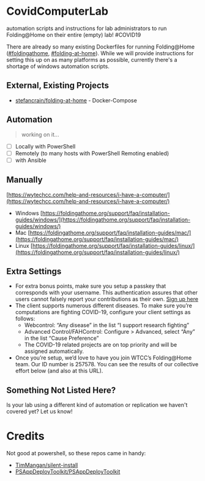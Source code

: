 # CovidComputerLab
automation scripts and instructions for lab administrators to run Folding@Home on their entire (empty) lab! #COVID19

There are already so many existing Dockerfiles for running
Folding@Home ([#foldingathome](https://github.com/topics/foldingathome),
[#folding-at-home](https://github.com/topics/folding-at-home)).
While we will provide instructions for setting this up on as many platforms as possible,
currently there's a shortage of windows automation scripts.

## External, Existing Projects
* [stefancrain/folding-at-home](https://github.com/stefancrain/folding-at-home) - Docker-Compose

## Automation
> working on it...

* [ ] Locally with PowerShell
* [ ] Remotely (to many hosts with PowerShell Remoting enabled)
* [ ] with Ansible

## Manually

[https://wytechcc.com/help-and-resources/i-have-a-computer/](https://wytechcc.com/help-and-resources/i-have-a-computer/)

* Windows [https://foldingathome.org/support/faq/installation-guides/windows/](https://foldingathome.org/support/faq/installation-guides/windows/)
* Mac [https://foldingathome.org/support/faq/installation-guides/mac/](https://foldingathome.org/support/faq/installation-guides/mac/)
* Linux [https://foldingathome.org/support/faq/installation-guides/linux/](https://foldingathome.org/support/faq/installation-guides/linux/)

## Extra Settings


* For extra bonus points, make sure you setup a passkey that corresponds with your username. This authentication assures that other users cannot falsely report your contributions as their own. [Sign up here](https://apps.foldingathome.org/getpasskey)
* The client supports numerous different diseases.  To make sure you’re computations are fighting COVID-19, configure your client settings as follows:
    * Webcontrol: “Any disease” in the list “I support research fighting”
    * Advanced Control/FAHControl: Configure > Advanced, select “Any” in the list “Cause Preference”
    * The COVID-19 related projects are on top priority and will be assigned automatically.
* Once you’re setup, we’d love to have you join WTCC’s Folding@Home team.  Our ID number is 257578.  You can see the results of our collective effort below (and also at this URL).

## Something Not Listed Here?
Is your lab using a different kind of automation or replication we haven't covered yet?
Let us know!

# Credits
Not good at powershell, so these repos came in handy:

* [TimMangan/silent-install](https://github.com/TimMangan/silent-install)
* [PSAppDeployToolkit/PSAppDeployToolkit](https://github.com/PSAppDeployToolkit/PSAppDeployToolkit)
